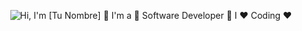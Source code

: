 <p align="center">
  <img src="https://github.com/matyo91/matyo91/raw/main/assets/github.gif" alt="Hi, I'm [Tu Nombre] 👋 I'm a 🚀 Software Developer 🚀 I ❤️ Coding ❤️">
</p>
